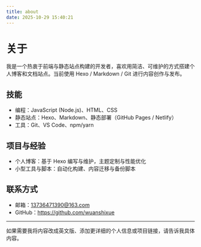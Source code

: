 ```yaml
---
title: about
date: 2025-10-29 15:40:21
---
```

# 关于

我是一个热衷于前端与静态站点构建的开发者，喜欢用简洁、可维护的方式搭建个人博客和文档站点。当前使用 Hexo / Markdown / Git 进行内容创作与发布。

## 技能
- 编程：JavaScript (Node.js)、HTML、CSS
- 静态站点：Hexo、Markdown、静态部署（GitHub Pages / Netlify）
- 工具：Git、VS Code、npm/yarn

## 项目与经验
- 个人博客：基于 Hexo 编写与维护，主题定制与性能优化
- 小型工具与脚本：自动化构建、内容迁移与备份脚本

## 联系方式
- 邮箱：13736471390@163.com
- GitHub：https://github.com/wuanshixue

---

如果需要我将内容改成英文版、添加更详细的个人信息或项目链接，请告诉我具体内容。
